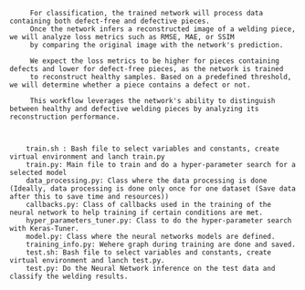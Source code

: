          For classification, the trained network will process data containing both defect-free and defective pieces. 
         Once the network infers a reconstructed image of a welding piece, we will analyze loss metrics such as RMSE, MAE, or SSIM 
         by comparing the original image with the network's prediction.

         We expect the loss metrics to be higher for pieces containing defects and lower for defect-free pieces, as the network is trained 
         to reconstruct healthy samples. Based on a predefined threshold, we will determine whether a piece contains a defect or not.

         This workflow leverages the network's ability to distinguish between healthy and defective welding pieces by analyzing its reconstruction performance.



        train.sh : Bash file to select variables and constants, create virtual environment and lanch train.py
        train.py: Main file to train and do a hyper-parameter search for a selected model
        data_processing.py: Class where the data processing is done (Ideally, data processing is done only once for one dataset (Save data after this to save time and resources))
        callbacks.py: Class of callbacks used in the training of the neural network to help training if certain conditions are met.
        hyper_parameters_tuner.py: Class to do the hyper-parameter search with Keras-Tuner.
        model.py: Class where the neural networks models are defined. 
        training_info.py: Wehere graph during training are done and saved. 
        test.sh: Bash file to select variables and constants, create virtual environment and lanch test.py.
        test.py: Do the Neural Network inference on the test data and classify the welding results. 